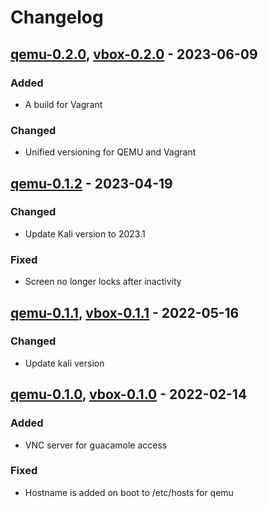 # Changelog

## [qemu-0.2.0], [vbox-0.2.0] - 2023-06-09
### Added
- A build for Vagrant
### Changed
- Unified versioning for QEMU and Vagrant

## [qemu-0.1.2] - 2023-04-19
### Changed
- Update Kali version to 2023.1
### Fixed
- Screen no longer locks after inactivity

## [qemu-0.1.1], [vbox-0.1.1] - 2022-05-16
### Changed
- Update kali version

## [qemu-0.1.0], [vbox-0.1.0] - 2022-02-14
### Added
- VNC server for guacamole access
### Fixed
- Hostname is added on boot to /etc/hosts for qemu

[qemu-0.1.0]: https://gitlab.ics.muni.cz/muni-kypo-images/kali/-/tree/qemu-0.1.0
[vbox-0.1.0]: https://gitlab.ics.muni.cz/muni-kypo-images/kali/-/tree/vbox-0.1.0
[qemu-0.1.1]: https://gitlab.ics.muni.cz/muni-kypo-images/kali/-/tree/qemu-0.1.1
[vbox-0.1.1]: https://gitlab.ics.muni.cz/muni-kypo-images/kali/-/tree/vbox-0.1.1
[qemu-0.1.2]: https://gitlab.ics.muni.cz/muni-kypo-images/kali/-/tree/qemu-0.1.2
[vbox-0.2.0]: https://gitlab.ics.muni.cz/muni-kypo-images/kali/-/tree/vbox-0.2.0
[qemu-0.2.0]: https://gitlab.ics.muni.cz/muni-kypo-images/kali/-/tree/qemu-0.2.0
